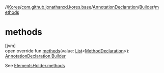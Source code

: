 //[Kores](../../../../index.md)/[com.github.jonathanxd.kores.base](../../index.md)/[AnnotationDeclaration](../index.md)/[Builder](index.md)/[methods](methods.md)

# methods

[jvm]\
open override fun [methods](methods.md)(value: [List](https://kotlinlang.org/api/latest/jvm/stdlib/kotlin.collections/-list/index.html)<[MethodDeclaration](../../-method-declaration/index.md)>): [AnnotationDeclaration.Builder](index.md)

See [ElementsHolder.methods](../../-elements-holder/methods.md)
